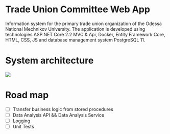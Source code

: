 # Trade Union Committee Web App
Information system for the primary trade union organization of the Odessa National Mechnikov University. The application is developed using technologies ASP.NET Core 2.2 MVC &amp; Api, Docker,  Entity Framework Core, HTML, CSS, JS and database management system PostgreSQL 11.

# System architecture
![](https://github.com/zavada-sergey/TradeUnionCommittee.WebApp.Core/blob/master/blob/SystemArchitecture.png)

# Road map
- [ ] Transfer business logic from stored procedures
- [ ] Data Analysis API && Data Analysis Service
- [ ] Logging
- [ ] Unit Tests